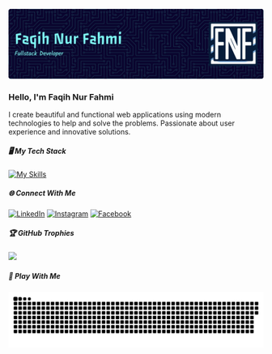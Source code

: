 ![](img/banner.png)

### Hello, I'm Faqih Nur Fahmi

I create beautiful and functional web applications using modern technologies to help and solve the problems. Passionate about user experience and innovative solutions.

##### 🖥️ My Tech Stack

[![My Skills](https://skillicons.dev/icons?i=html,css,js,ts,react,next,nodejs,express,python&perline=10)](https://skillicons.dev)

##### 🌐 Connect With Me

[![LinkedIn](https://img.shields.io/badge/LinkedIn-%230077B5.svg?logo=linkedin&logoColor=white)](https://www.linkedin.com/in/faqih-nur-fahmi-b51bb1ab) [![Instagram](https://img.shields.io/badge/Instagram-%23E4405F.svg?logo=Instagram&logoColor=white)](https://www.instagram.com/faqih.fnf) [![Facebook](https://img.shields.io/badge/Facebook-%231877F2.svg?logo=Facebook&logoColor=white)](https://facebook.com/crash.fahmi)

##### 🏆 GitHub Trophies

![](https://github-profile-trophy.vercel.app/?username=faqihfnf&theme=radical&no-frame=false&no-bg=true&margin-w=4)

##### 🐍 Play With Me

###

<img src="https://raw.githubusercontent.com/faqihfnf/faqihfnf/output/snake.svg" alt="Snake animation" />

###
